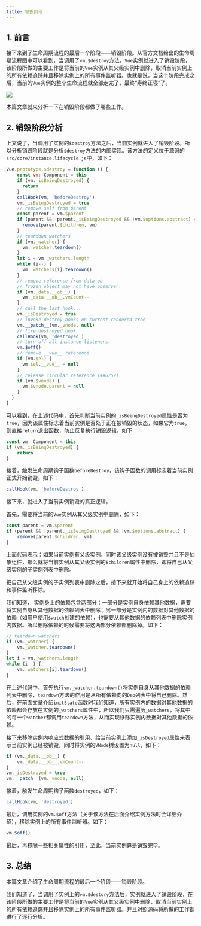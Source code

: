 ```yaml
---
title: 销毁阶段
---
```


## 1. 前言

接下来到了生命周期流程的最后一个阶段——销毁阶段。从官方文档给出的生命周期流程图中可以看到，当调用了`vm.$destroy`方法，`Vue`实例就进入了销毁阶段，该阶段所做的主要工作是将当前的`Vue`实例从其父级实例中删除，取消当前实例上的所有依赖追踪并且移除实例上的所有事件监听器。也就是说，当这个阶段完成之后，当前的`Vue`实例的整个生命流程就全部走完了，最终“寿终正寝”了。

![](~@/lifecycle/7.png)


本篇文章就来分析一下在销毁阶段都做了哪些工作。

## 2. 销毁阶段分析

上文说了，当调用了实例的`$destroy`方法之后，当前实例就进入了销毁阶段。所以分析销毁阶段就是分析`$destroy`方法的内部实现。该方法的定义位于源码的`src/core/instance.lifecycle.js`中，如下：

```javascript
Vue.prototype.$destroy = function () {
    const vm: Component = this
    if (vm._isBeingDestroyed) {
      return
    }
    callHook(vm, 'beforeDestroy')
    vm._isBeingDestroyed = true
    // remove self from parent
    const parent = vm.$parent
    if (parent && !parent._isBeingDestroyed && !vm.$options.abstract) {
      remove(parent.$children, vm)
    }
    // teardown watchers
    if (vm._watcher) {
      vm._watcher.teardown()
    }
    let i = vm._watchers.length
    while (i--) {
      vm._watchers[i].teardown()
    }
    // remove reference from data ob
    // frozen object may not have observer.
    if (vm._data.__ob__) {
      vm._data.__ob__.vmCount--
    }
    // call the last hook...
    vm._isDestroyed = true
    // invoke destroy hooks on current rendered tree
    vm.__patch__(vm._vnode, null)
    // fire destroyed hook
    callHook(vm, 'destroyed')
    // turn off all instance listeners.
    vm.$off()
    // remove __vue__ reference
    if (vm.$el) {
      vm.$el.__vue__ = null
    }
    // release circular reference (##6759)
    if (vm.$vnode) {
      vm.$vnode.parent = null
    }
  }
}
```

可以看到，在上述代码中，首先判断当前实例的`_isBeingDestroyed`属性是否为`true`，因为该属性标志着当前实例是否处于正在被销毁的状态，如果它为`true`，则直接`return`退出函数，防止反复执行销毁逻辑。如下：

```javascript
const vm: Component = this
if (vm._isBeingDestroyed) {
    return
}
```

接着，触发生命周期钩子函数`beforeDestroy`，该钩子函数的调用标志着当前实例正式开始销毁。如下：

```javascript
callHook(vm, 'beforeDestroy')
```

接下来，就进入了当前实例销毁的真正逻辑。

首先，需要将当前的`Vue`实例从其父级实例中删除，如下：

```javascript
const parent = vm.$parent
if (parent && !parent._isBeingDestroyed && !vm.$options.abstract) {
    remove(parent.$children, vm)
}
```

上面代码表示：如果当前实例有父级实例，同时该父级实例没有被销毁并且不是抽象组件，那么就将当前实例从其父级实例的`$children`属性中删除，即将自己从父级实例的子实例列表中删除。

把自己从父级实例的子实例列表中删除之后，接下来就开始将自己身上的依赖追踪和事件监听移除。

我们知道， 实例身上的依赖包含两部分：一部分是实例自身依赖其他数据，需要将实例自身从其他数据的依赖列表中删除；另一部分是实例内的数据对其他数据的依赖（如用户使用`$watch`创建的依赖），也需要从其他数据的依赖列表中删除实例内数据。所以删除依赖的时候需要将这两部分依赖都删除掉。如下：

```javascript
// teardown watchers
if (vm._watcher) {
    vm._watcher.teardown()
}
let i = vm._watchers.length
while (i--) {
    vm._watchers[i].teardown()
}
```

在上述代码中，首先执行`vm._watcher.teardown()`将实例自身从其他数据的依赖列表中删除，`teardown`方法的作用是从所有依赖向的`Dep`列表中将自己删除。然后，在前面文章介绍`initState`函数时我们知道，所有实例内的数据对其他数据的依赖都会存放在实例的`_watchers`属性中，所以我们只需遍历`_watchers`，将其中的每一个`watcher`都调用`teardown`方法，从而实现移除实例内数据对其他数据的依赖。

接下来移除实例内响应式数据的引用、给当前实例上添加`_isDestroyed`属性来表示当前实例已经被销毁，同时将实例的`VNode`树设置为`null`，如下：

```javascript
if (vm._data.__ob__) {
    vm._data.__ob__.vmCount--
}
vm._isDestroyed = true
vm.__patch__(vm._vnode, null)
```

接着，触发生命周期钩子函数`destroyed`，如下：

```javascript
callHook(vm, 'destroyed')
```

最后，调用实例的`vm.$off`方法（关于该方法在后面介绍实例方法时会详细介绍），移除实例上的所有事件监听器。如下：

```javascript
vm.$off()
```

最后，再移除一些相关属性的引用，至此，当前实例算是销毁完毕。

## 3. 总结

本篇文章介绍了生命周期流程的最后一个阶段——销毁阶段。

我们知道了，当调用了实例上的`vm.$destory`方法后，实例就进入了销毁阶段，在该阶段所做的主要工作是将当前的`Vue`实例从其父级实例中删除，取消当前实例上的所有依赖追踪并且移除实例上的所有事件监听器。并且对照源码将所做的工作都进行了逐行分析。
